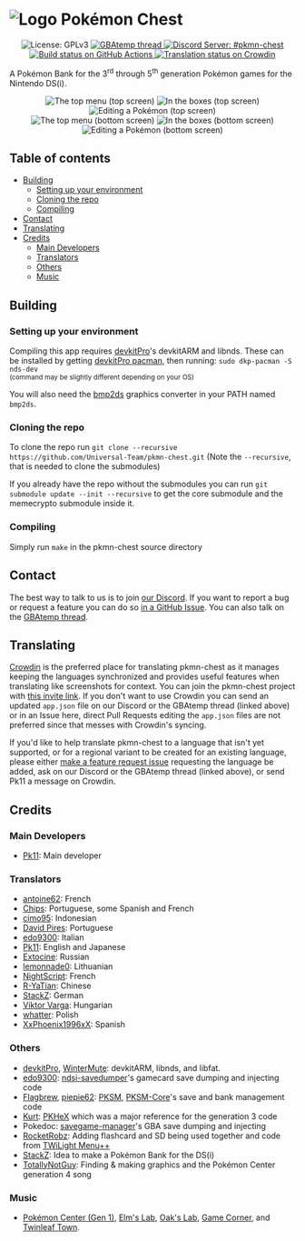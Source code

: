 # ![Logo](https://raw.githubusercontent.com/Universal-Team/pkmn-chest/master/resources/icon.png) Pokémon Chest
<p align="center">
  <img src="https://img.shields.io/badge/License-GPLv3-informational.svg" alt="License: GPLv3">
  <a href="https://gbatemp.net/threads/release-pkmn-chest-a-pokemon-bank-for-the-nintendo-ds-i.549249/">
    <img src="https://img.shields.io/badge/GBAtemp-thread-blue" alt="GBAtemp thread">
  </a>
  <a href="https://discord.gg/KDJCfGF">
    <img src="https://img.shields.io/badge/Discord-%23pkmn--chest-7289DA" alt="Discord Server: #pkmn-chest">
  </a>
  <a href="https://github.com/Universal-Team/pkmn-chest/actions?query=workflow%3A%22Build+pkmn-chest%22">
    <img src="https://github.com/Universal-Team/pkmn-chest/workflows/Build%20pkmn-chest/badge.svg" alt="Build status on GitHub Actions">
  </a>
  <a href="https://crowdin.com/project/pkmn-chest">
    <img src="https://badges.crowdin.net/pkmn-chest/localized.svg" alt="Translation status on Crowdin">
  </a>
</p>

A Pokémon Bank for the 3<sup>rd</sup> through 5<sup>th</sup> generation Pokémon games for the Nintendo DS(i).

<p align="center">
  <img src="https://raw.githubusercontent.com/Universal-Team/universal-team.github.io/master/images/pkmn-chest/top-menu-1.png" alt="The top menu (top screen)">
  <img src="https://raw.githubusercontent.com/Universal-Team/universal-team.github.io/master/images/pkmn-chest/box-1.png" alt="In the boxes (top screen)">
  <img src="https://raw.githubusercontent.com/Universal-Team/universal-team.github.io/master/images/pkmn-chest/box-1.png" alt="Editing a Pokémon (top screen)">
  <br>
  <img src="https://raw.githubusercontent.com/Universal-Team/universal-team.github.io/master/images/pkmn-chest/top-menu-2.png" alt="The top menu (bottom screen)">
  <img src="https://raw.githubusercontent.com/Universal-Team/universal-team.github.io/master/images/pkmn-chest/box-2.png" alt="In the boxes (bottom screen)">
    <img src="https://raw.githubusercontent.com/Universal-Team/universal-team.github.io/master/images/pkmn-chest/summary.png" alt="Editing a Pokémon (bottom screen)">
</p>

## Table of contents
- [Building](#building)
  - [Setting up your environment](#setting-up-your-environment)
  - [Cloning the repo](#cloning-the-repo)
  - [Compiling](#compiling)
- [Contact](#contact)
- [Translating](#translating)
- [Credits](#credits)
  - [Main Developers](#main-developers)
  - [Translators](#translators)
  - [Others](#others)
  - [Music](#music)

## Building
### Setting up your environment
Compiling this app requires [devkitPro](https://devkitpro.org)'s devkitARM and libnds.
These can be installed by getting [devkitPro pacman](https://devkitpro.org/wiki/devkitPro_pacman), then running:
`sudo dkp-pacman -S nds-dev`<br>
<sup>(command may be slightly different depending on your OS)</sup>

You will also need the [bmp2ds](https://github.com/Universal-Team/bmp2ds/releases/latest) graphics converter in your PATH named `bmp2ds`.

### Cloning the repo
To clone the repo run `git clone --recursive https://github.com/Universal-Team/pkmn-chest.git` (Note the `--recursive`, that is needed to clone the submodules)

If you already have the repo without the submodules you can run `git submodule update --init --recursive` to get the core submodule and the memecrypto submodule inside it.

### Compiling
Simply run `make` in the pkmn-chest source directory

## Contact
The best way to talk to us is to join [our Discord](https://discord.gg/KDJCfGF). If you want to report a bug or request a feature you can do so [in a GitHub Issue](https://github.com/Universal-Team/pkmn-chest/issues/new/choose). You can also talk on the [GBAtemp thread](https://gbatemp.net/threads/release-pkmn-chest-a-pokemon-bank-for-the-nintendo-ds-i.549249/).

## Translating
[Crowdin](https://crowdin.com) is the preferred place for translating pkmn-chest as it manages keeping the languages synchronized and provides useful features when translating like screenshots for context. You can join the pkmn-chest project with [this invite link](https://crwd.in/pkmn-chest). If you don't want to use Crowdin you can send an updated `app.json` file on our Discord or the GBAtemp thread (linked above) or in an Issue here, direct Pull Requests editing the `app.json` files are not preferred since that messes with Crowdin's syncing.

If you'd like to help translate pkmn-chest to a language that isn't yet supported, or for a regional variant to be created for an existing language, please either [make a feature request issue](https://github.com/Universal-Team/pkmn-chest/issues/new/choose) requesting the language be added, ask on our Discord or the GBAtemp thread (linked above), or send Pk11 a message on Crowdin.

## Credits
### Main Developers
- [Pk11](https://github.com/Epicpkmn11): Main developer
### Translators
- [antoine62](https://github.com/antoine62): French
- [Chips](https://github.com/Ch1p5): Portuguese, some Spanish and French
- [cimo95](https://github.com/cimo95): Indonesian
- [David Pires](https://github.com/DavidPires): Portuguese
- [edo9300](https://github.com/edo9300): Italian
- [Pk11](https://github.com/Epicpkmn11): English and Japanese
- [Extocine](https://twitter.com/@ExtocineN): Russian
- [lemonnade0](https://steamcommunity.com/profiles/76561198276444028): Lithuanian
- [NightScript](https://github.com/NightYoshi370/): French
- [R-YaTian](https://github.com/R-YaTian): Chinese
- [StackZ](https://github.com/SuperSaiyajinStackZ): German
- [Viktor Varga](https://crowdin.com/profile/viktor.varga): Hungarian
- [whatter](https://github.com/whatter): Polish
- [XxPhoenix1996xX](https://github.com/XxPhoenix1996xX): Spanish
### Others
- [devkitPro](https://github.com/devkitPro), [WinterMute](https://github.com/WinterMute): devkitARM, libnds, and libfat.
- [edo9300](https://github.com/edo9300): [ndsi-savedumper](https://github.com/edo9300/ndsi-savedumper)'s gamecard save dumping and injecting code
- [Flagbrew](https://github.com/FlagBrew), [piepie62](https://github.com/piepie62): [PKSM](https://github.com/FlagBrew/PKSM), [PKSM-Core](https://github.com/FlagBrew/PKSM-Core)'s save and bank management code
- [Kurt](https://github.com/kwsch): [PKHeX](https://github.com/kwsch/PKHeX) which was a major reference for the generation 3 code
- Pokedoc: [savegame-manager](https://code.google.com/archive/p/savegame-manager)'s GBA save dumping and injecting
- [RocketRobz](https://github.com/RocketRobz): Adding flashcard and SD being used together and code from [TWiLight Menu++](https://github.com/DS-Homebrew/TWiLightMenu)
- [StackZ](https://github.com/SuperSaiyajinStackZ): Idea to make a Pokémon Bank for the DS(i)
- [TotallyNotGuy](https://github.com/TotallyNotGuy): Finding & making graphics and the Pokémon Center generation 4 song
### Music
- [Pokémon Center (Gen 1)](https://modarchive.org/module.php?181718), [Elm's Lab](https://modarchive.org/module.php?181711), [Oak's Lab](https://modarchive.org/module.php?181717), [Game Corner](https://modarchive.org/module.php?181756), and [Twinleaf Town](https://modarchive.org/module.php?178770).
